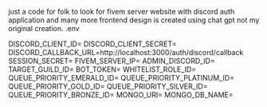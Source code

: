 just a code for folk to look for fivem server website with discord auth application and many more
frontend design is created using chat gpt not my original creation.
.env

DISCORD_CLIENT_ID=
DISCORD_CLIENT_SECRET=
DISCORD_CALLBACK_URL=http://localhost:3000/auth/discord/callback
SESSION_SECRET=
FIVEM_SERVER_IP=
ADMIN_DISCORD_ID=
TARGET_GUILD_ID=
BOT_TOKEN=
WHITELIST_ROLE_ID=
QUEUE_PRIORITY_EMERALD_ID=
QUEUE_PRIORITY_PLATINUM_ID=
QUEUE_PRIORITY_GOLD_ID=
QUEUE_PRIORITY_SILVER_ID=
QUEUE_PRIORITY_BRONZE_ID=
MONGO_URI=
MONGO_DB_NAME=
